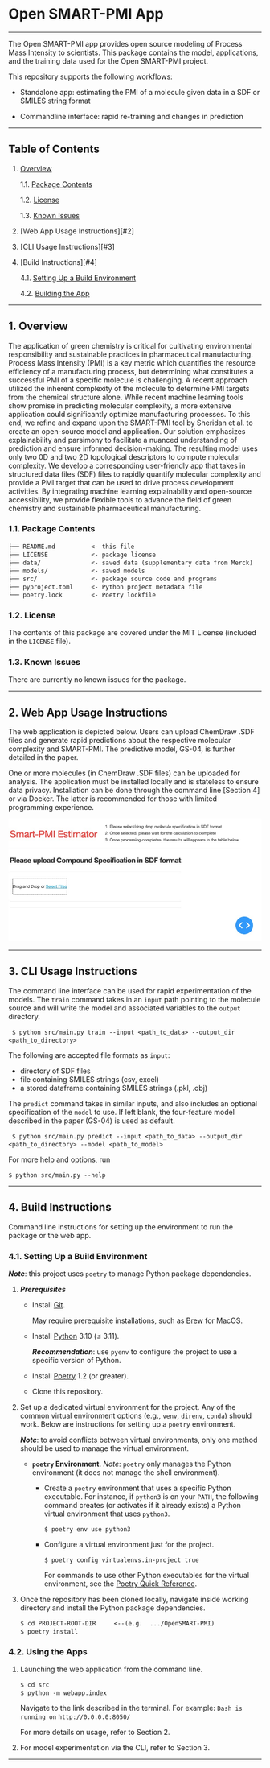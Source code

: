 Open SMART-PMI App
===============================================================================

-------------------------------------------------------------------------------

The Open SMART-PMI app provides open source modeling of Process Mass Intensity to scientists. This package contains the model, applications, and the training data used for the Open SMART-PMI project.

This repository supports the following workflows:

* Standalone app: estimating the PMI of a molecule given data in a SDF or SMILES string format

* Commandline interface: rapid re-training and changes in prediction


-------------------------------------------------------------------------------

Table of Contents
-----------------

1. [Overview][#1]

   1.1. [Package Contents][#1.1]

   1.2. [License][#1.2]

   1.3. [Known Issues][#1.3]

2. [Web App Usage Instructions][#2]

3. [CLI Usage Instructions][#3]

4. [Build Instructions][#4]

   4.1. [Setting Up a Build Environment][#4.1]

   4.2. [Building the App][#4.2]


-------------------------------------------------------------------------------



## 1. Overview

The application of green chemistry is critical for cultivating environmental responsibility and sustainable practices in pharmaceutical manufacturing. Process Mass Intensity (PMI) is a key metric which quantifies the resource efficiency of a manufacturing process, but determining what constitutes a successful PMI of a specific molecule is challenging. A recent approach utilized the inherent complexity of the molecule to determine PMI targets from the chemical structure alone. While recent machine learning tools show promise in predicting molecular complexity, a more extensive application could significantly optimize manufacturing processes. To this end, we refine and expand upon the SMART-PMI tool by Sheridan et al. to create an open-source model and application. Our solution emphasizes explainability and parsimony to facilitate a nuanced understanding of prediction and ensure informed decision-making. The resulting model uses only two 0D and two 2D topological descriptors to compute molecular complexity. We develop a corresponding user-friendly app that takes in structured data files (SDF) files to rapidly quantify molecular complexity and provide a PMI target that can be used to drive process development activities. By integrating machine learning explainability and open-source accessibility, we provide flexible tools to advance the field of green chemistry and sustainable pharmaceutical manufacturing.



### 1.1. Package Contents

```
├── README.md          <- this file
├── LICENSE            <- package license
├── data/              <- saved data (supplementary data from Merck)
├── models/            <- saved models
├── src/               <- package source code and programs
├── pyproject.toml     <- Python project metadata file
└── poetry.lock        <- Poetry lockfile
```


### 1.2. License

The contents of this package are covered under the MIT License (included
in the `LICENSE` file).


### 1.3. Known Issues

There are currently no known issues for the package.

-------------------------------------------------------------------------------

## 2. Web App Usage Instructions

The web application is depicted below. Users can upload ChemDraw .SDF files and generate rapid predictions about
the respective molecular complexity and SMART-PMI. The predictive model, GS-04, is further detailed in the paper.

One or more molecules (in ChemDraw .SDF files) can be uploaded for analysis.
The application must be installed locally and is stateless to ensure data privacy. Installation can be done through the 
command line [Section 4] or via Docker. The latter is recommended for those with limited programming experience.

 ![image](src/webapp/assets/web-app.jpg)

-------------------------------------------------------------------------------

## 3. CLI Usage Instructions

The command line interface can be used for rapid experimentation of the models. The `train` command 
takes in an `input` path pointing to the molecule source and will write the model and associated variables to the `output` directory.

   ```shell
    $ python src/main.py train --input <path_to_data> --output_dir <path_to_directory> 
   ```

The following are accepted file formats as `input`:
* directory of SDF files
* file containing SMILES strings (csv, excel)
* a stored dataframe containing SMILES strings (.pkl, .obj)

The `predict` command takes in similar inputs, and also includes an optional specification of the `model` to use. If left blank, 
the four-feature model described in the paper (GS-04) is used as default. 

   ```shell
    $ python src/main.py predict --input <path_to_data> --output_dir <path_to_directory> --model <path_to_model>
   ```

For more help and options, run 

   ```shell
   $ python src/main.py --help
   ```


-------------------------------------------------------------------------------


## 4. Build Instructions
Command line instructions for setting up the environment to run the package or the web app.


### 4.1. Setting Up a Build Environment

<strong><em>Note</em></strong>: this project uses `poetry` to manage Python
package dependencies.

1. <strong><em>Prerequisites</strong></em>

   * Install [Git][git].
   
     May require prerequisite installations, such as [Brew][brew] for MacOS.

   * Install [Python][python] 3.10 (&le; 3.11). 

     <strong><em>Recommendation</em></strong>: use `pyenv` to configure the
     project to use a specific version of Python.

   * Install [Poetry][poetry] 1.2 (or greater).

   * Clone this repository.



2. Set up a dedicated virtual environment for the project. Any of the common
   virtual environment options (e.g., `venv`, `direnv`, `conda`) should work.
   Below are instructions for setting up a `poetry` environment.

   <strong><em>Note</em></strong>: to avoid conflicts between virtual
   environments, only one method should be used to manage the virtual
   environment.

   * <strong>`poetry` Environment</strong>. <em>Note</em>: `poetry` only
     manages the Python environment (it does not manage the shell environment).

     * Create a `poetry` environment that uses a specific Python executable.
       For instance, if `python3` is on your `PATH`, the following command
       creates (or activates if it already exists) a Python virtual environment
       that uses `python3`.

       ```shell
       $ poetry env use python3
       ```

     * Configure a virtual environment just for the project.

       ```shell
       $ poetry config virtualenvs.in-project true
       ```

       For commands to use other Python executables for the virtual environment,
       see the [Poetry Quick Reference][poetry-quick-reference].


3. Once the repository has been cloned locally, navigate inside working directory 
and install the Python package dependencies.

   ```shell
   $ cd PROJECT-ROOT-DIR     <--(e.g.  .../OpenSMART-PMI)
   $ poetry install
   ```

### 4.2. Using the Apps

1. Launching the web application from the command line. 

   ```shell
   $ cd src
   $ python -m webapp.index
   ```

   Navigate to the link described in the terminal.
      For example: `Dash is running on` `http://0.0.0.0:8050/`

   For more details on usage, refer to Section 2.

2. For model experimentation via the CLI, refer to Section 3.

-------------------------------------------------------------------------------

[----------------------------- INTERNAL LINKS -----------------------------]: #

[#1]: #1-overview
[#1.1]: #11-package-contents
[#1.2]: #12-license
[#1.3]: #13-known-issues

[#2.]: #2-web-app-usage-instructions

[#3.]: #3-cli-usage-instructions

[#4.]: #4-build-instructions
[#4.1]: #41-setting-up-a-build-environment
[#4.2]: #42-building-the-app
[#2.3]: #23-installing-the-app


[---------------------------- REPOSITORY LINKS ----------------------------]: #

[poetry-quick-reference]: extras/references/Poetry-Quick-Reference.md

[----------------------------- EXTERNAL LINKS -----------------------------]: #

[git]: https://git-scm.com/

[brew]: https://brew.sh/ 

[python]: https://www.python.org/

[poetry]: https://python-poetry.org/
